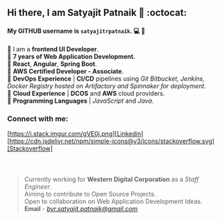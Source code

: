 ## Hi there, I am Satyajit Patnaik 👋 :octocat:
#### My GITHUB username is `satyajitrpatnaik`. :computer: :bearded_person:

:small_blue_diamond: I am a **frontend UI Developer**.  
:small_blue_diamond: **7 years of Web Application Development.**  
:small_blue_diamond: **React**, **Angular**, **Spring Boot**.  
:small_blue_diamond: **AWS Certified Developer - Associate**.  
:small_blue_diamond: **DevOps Experience** | **CI/CD** pipelines using *Git Bitbucket, Jenkins, Docker Registry hosted on Artifactory and Spinnaker for deployment*.  
:small_blue_diamond: **Cloud Experience** | **DCOS** and **AWS** cloud providers.  
:small_blue_diamond: **Programming Languages** | *JavaScript* and *Java*.  

### Connect with me:
[https://i.stack.imgur.com/gVE0j.png][Linkedin]
[https://cdn.jsdelivr.net/npm/simple-icons@v3/icons/stackoverflow.svg][Stackoverflow]

<br />

### 

> Currently working for **Western Digital Corporation** as a *Staff Engineer*.  
> Aiming to contribute to Open Source Projects.  
> Open to collaboration on Web Application Development Ideas.  
> **Email** - *bvr.satyajit.patnaik@gmail.com*  

<br />
<br />

[Linkedin]: https://www.linkedin.com/in/patnaiksatyajit/
[Stackoverflow]: https://stackoverflow.com/users/2830164/satyajit-patnaik
